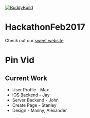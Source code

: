 [![BuddyBuild](https://dashboard.buddybuild.com/api/statusImage?appID=58b1e07c8d52650100153a77&branch=master&build=latest)](https://dashboard.buddybuild.com/apps/58b1e07c8d52650100153a77/build/latest?branch=master)

# HackathonFeb2017
Check out our [sweet website](https://ios-connect.github.io/HackathonFeb2017/)



# Pin Vid

Current Work
-----

* User Profile - Max
* iOS Backend - Jay
* Server Backend - John
* Create Page - Stanley
* Design - Manny, Alexander
